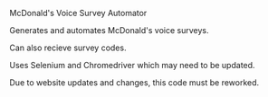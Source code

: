 McDonald's Voice Survey Automator

Generates and automates McDonald's voice surveys.

Can also recieve survey codes.

Uses Selenium and Chromedriver which may need to be updated.

Due to website updates and changes, this code must be reworked.
